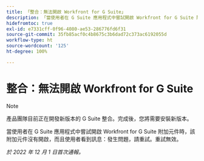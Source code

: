 ```yaml
---
title: 「整合：無法開啟 Workfront for G Suite」
description: 「當使用者在 G Suite 應用程式中嘗試開啟 Workfront for G Suite 附加元件時，該附加元件沒有開啟，而且使用者看到訊息：發生問題，請重試。重試無效。」
hidefromtoc: true
exl-id: e7331cff-0f96-4080-ae53-286776fd6f31
source-git-commit: 35fb85acf0c4b8675c3b6dad72c373ac6192055d
workflow-type: ht
source-wordcount: '125'
ht-degree: 100%

---
```


# 整合：無法開啟 Workfront for G Suite

<!--Converted to Story-->

>[!NOTE]
>
>產品團隊目前正在開發新版本的 G Suite 整合。完成後，您將需要安裝新版本。

當使用者在 G Suite 應用程式中嘗試開啟 Workfront for G Suite 附加元件時，該附加元件沒有開啟，而且使用者看到訊息：發生問題，請重試。重試無效。

_於 2022 年 12 月 1 日首次通報。_
